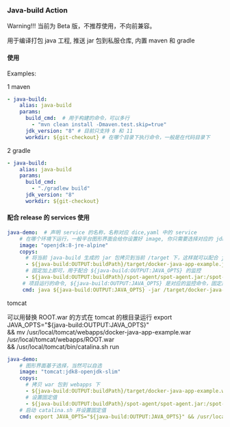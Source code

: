 ### Java-build Action

Warning!!! 当前为 Beta 版，不推荐使用，不向前兼容。

用于编译打包 java 工程, 推送 jar 包到私服仓库, 内置 maven 和 gradle

#### 使用

Examples:

1 maven

```yaml
- java-build:
    alias: java-build
    params:
      build_cmd:  # 用于构建的命令，可以多行
        - "mvn clean install -Dmaven.test.skip=true"
      jdk_version: "8" # 目前只支持 8 和 11
      workdir: ${git-checkout} # 在哪个目录下执行命令，一般是在代码目录下
```

2 gradle

```yaml
- java-build:
    alias: java-build
    params:
      build_cmd: 
        - "./gradlew build"
      jdk_version: "8"
      workdir: ${git-checkout}
```


#### 配合 release 的 services 使用


```yaml
java-demo:  # 声明 service 的名称，名称对应 dice,yaml 中的 service
    # 在哪个环境下运行，一般平台图形界面会给你设置好 image, 你只需要选择对应的 jdk 版本
    image: "openjdk:8-jre-alpine"
    copys:
      # 将当前 java-build 生成的 jar 包拷贝到当前 /target 下，这样就可以配合 java -jar 直接运行
      - ${java-build:OUTPUT:buildPath}/target/docker-java-app-example.jar:/target
      # 固定加上即可，用于配合 ${java-build:OUTPUT:JAVA_OPTS} 的监控
      - ${java-build:OUTPUT:buildPath}/spot-agent/spot-agent.jar:/spot-agent/spot-agent.jar
     # 项目运行的命令, ${java-build:OUTPUT:JAVA_OPTS} 是对应的监控命令，固定加上即可
     cmd: java ${java-build:OUTPUT:JAVA_OPTS} -jar /target/docker-java-app-example.jar 
```

tomcat

可以用替换 ROOT.war 的方式在 tomcat 的根目录运行
export JAVA_OPTS="${java-build:OUTPUT:JAVA_OPTS}" \
&& mv /usr/local/tomcat/webapps/docker-java-app-example.war /usr/local/tomcat/webapps/ROOT.war \
 && /usr/local/tomcat/bin/catalina.sh run


```yaml
java-demo: 
    # 图形界面基于选择，当然可以自选
    image: "tomcat:jdk8-openjdk-slim"
    copys:
      # 拷贝 war 包到 webapps 下
      - ${java-build:OUTPUT:buildPath}/target/docker-java-app-example.war:/usr/local/tomcat/webapps
      # 设置固定值
      - ${java-build:OUTPUT:buildPath}/spot-agent/spot-agent.jar:/spot-agent/spot-agent.jar
    # 启动 catalina.sh 并设置固定值
    cmd: export JAVA_OPTS="${java-build:OUTPUT:JAVA_OPTS}" && /usr/local/tomcat/bin/catalina.sh run
```
